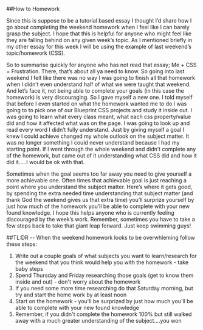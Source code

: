 ##How to Homework

Since this is suppose to be a tutorial based essay I thought I’d share how I go about completing the weekend homework when I feel like I can barely grasp the subject. I hope that this is helpful for anyone who might feel like they are falling behind on any given week’s topic. As I mentioned briefly in my other essay for this week I will be using the example of last weekend’s topic/homework (CSS).

So to summarise quickly for anyone who has not read that essay; Me + CSS = Frustration. There, that’s about all ya need to know. So going into last weekend I felt like there was no way I was going to finish all that homework when I didn’t even understand half of what we were taught that weekend. And let’s face it, not being able to complete your goals (in this case the homework) is very discouraging. So I gave myself a new one. I told myself that before I even started on what the homework wanted me to do I was going to to pick one of our Blueprint CSS projects and study it inside out. I was going to learn what every class meant, what each css property/value did and how it affected what was on the page. I was going to look up and read every word I didn’t fully understand. Just by giving myself a goal I knew I could achieve changed my whole outlook on the subject matter. It was no longer something I could never understand because I had my starting point. If I went through the whole weekend and didn’t complete any of the homework, but came out of it understanding what CSS did and how it did it…..I would be ok with that.

Sometimes when the goal seems too far away you need to give yourself a more achievable one. Often times that achievable goal is just reaching a point where you understand the subject matter. Here’s where it gets good, by spending the extra needed time understanding that subject matter (and thank God the weekend gives us that extra time) you’ll surprize yourself by just how much of the homework you’ll be able to complete with your new found knowledge. I hope this helps anyone who is currently feeling discouraged by the week’s work. Remember, sometimes you have to take a few steps back to take that giant leap forward. Just keep swimming guys!

##TL:DR -- When the weekend homework looks to be overwhleming follow these steps:
1. Write out a couple goals of what subjects you want to learn/research for the weekend that you think would help you with the homework - take baby steps
2. Spend Thursday and Friday researching those goals (get to know them inside and out) - don't worry about the homework
3. If you need some more time researching do that Saturday morning, but try and start the home work by at least noon
4. Start on the homework - you'll be surprized by just how much you'll be able to complete with your new found knowledge
5. Remember, if you didn't complete the homework 100% but still walked away with a much greater understanding of the subject....you won
